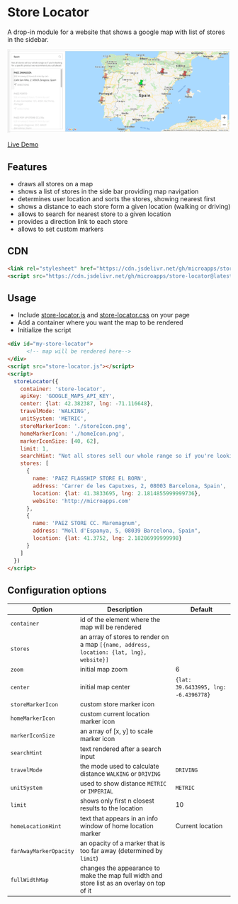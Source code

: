 # Store Locator

A drop-in module for a website that shows a google map with list of stores in the sidebar. 

![Gif](/demo.gif?raw=true)

[Live Demo](https://microapps.github.io/store-locator/)

## Features
- draws all stores on a map
- shows a list of stores in the side bar providing map navigation
- determines user location and sorts the stores, showing nearest first
- shows a distance to each store form a given location (walking or driving)
- allows to search for nearest store to a given location
- provides a direction link to each store
- allows to set custom markers

## CDN

```html
<link rel="stylesheet" href="https://cdn.jsdelivr.net/gh/microapps/store-locator@latest/dist/store-locator.css">
<script src="https://cdn.jsdelivr.net/gh/microapps/store-locator@latest/dist/store-locator.js"></script>
```

## Usage

- Include [store-locator.js](/dist/store-locator.js?raw=true) and [store-locator.css](/dist/store-locator.css?raw=true) on your page
- Add a container where you want the map to be rendered
- Initialize the script


```html
<div id="my-store-locator">
      <!-- map will be rendered here-->
</div>
<script src="store-locator.js"></script>
<script>
  storeLocator({
    container: 'store-locator',
    apiKey: 'GOOGLE_MAPS_API_KEY',
    center: {lat: 42.382387, lng: -71.116648},
    travelMode: 'WALKING',
    unitSystem: 'METRIC',
    storeMarkerIcon: './storeIcon.png',
    homeMarkerIcon: './homeIcon.png',
    markerIconSize: [40, 62],
    limit: 1,
    searchHint: "Not all stores sell our whole range so if you're looking for a specific product we recommend you call ahead.",
    stores: [
      {
        name: 'PAEZ FLAGSHIP STORE EL BORN',
        address: 'Carrer de les Caputxes, 2, 08003 Barcelona, Spain',
        location: {lat: 41.3833695, lng: 2.1814855999999736},
        website: 'http://microapps.com'
      },
      {
        name: 'PAEZ STORE CC. Maremagnum',
        address: "Moll d'Espanya, 5, 08039 Barcelona, Spain",
        location: {lat: 41.3752, lng: 2.18286999999998}
      }
    ]
  })
</script>
```

## Configuration options

| Option | Description | Default |
| --- | --- | --- |
| `container` | id of the element where the map will be rendered
| `stores` | an array of stores to render on a map `[{name, address, location: {lat, lng}, website}]`
| `zoom` | initial map zoom | 6
| `center` | initial map center | `{lat: 39.6433995, lng: -6.4396778}`
| `storeMarkerIcon` | custom store marker icon
| `homeMarkerIcon` | custom current location marker icon
| `markerIconSize` | an array of [x, y] to scale marker icon
| `searchHint` | text rendered after a search input
| `travelMode` | the mode used to calculate distance `WALKING` or `DRIVING` | `DRIVING`
| `unitSystem` | used to show distance `METRIC` or `IMPERIAL` | `METRIC`
| `limit` | shows only first n closest results to the location | 10
| `homeLocationHint` |  text that appears in an info window of home location marker | Current location
| `farAwayMarkerOpacity` | an opacity of a marker that is too far away (determined by `limit`)
| `fullWidthMap` | changes the appearance to make the map full width and store list as an overlay on top of it

